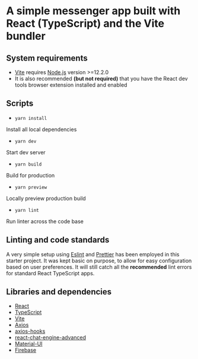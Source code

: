 # A simple messenger app built with React (TypeScript) and the Vite bundler

## System requirements

- [Vite](https://vitejs.dev/) requires [Node.js](https://nodejs.org/en/) version >=12.2.0
- It is also recommended **(but not required)** that you have the React dev tools browser extension installed and enabled

## Scripts

- `yarn install`

Install all local dependencies

- `yarn dev`

Start dev server

- `yarn build`

Build for production

- `yarn preview`

Locally preview production build

- `yarn lint`

Run linter across the code base

## Linting and code standards

A very simple setup using [Eslint](https://eslint.org/) and [Prettier](https://prettier.io/) has been employed in this starter project. It was kept basic on purpose, to allow for easy configuration based on user preferences. It will still catch all the **recommended** lint errors for standard React TypeScript apps.

## Libraries and dependencies

- [React](https://reactjs.org/)
- [TypeScript](https://www.typescriptlang.org/)
- [Vite](https://vitejs.dev/)
- [Axios](https://github.com/axios/axios)
- [axios-hooks](https://github.com/simoneb/axios-hooks)
- [react-chat-engine-advanced](https://github.com/chatengine-io/react-chat-engine-advanced)
- [Material-UI](https://mui.com/)
- [Firebase](https://firebase.google.com/)
